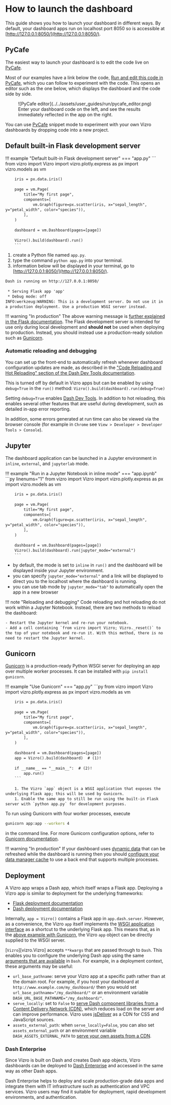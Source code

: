 # How to launch the dashboard

This guide shows you how to launch your dashboard in different ways. By default, your dashboard apps run on localhost port 8050 so is accessible at [http://127.0.0.1:8050/](http://127.0.0.1:8050/).

## PyCafe

The easiest way to launch your dashboard is to edit the code live on [PyCafe](https://py.cafe/).

Most of our examples have a link below the code, [Run and edit this code in PyCafe](https://py.cafe/vizro-official/vizro-iris-analysis), which you can follow to experiment with the code. This opens an editor such as the one below, which displays the dashboard and the code side by side.

<figure markdown="span">
  ![PyCafe editor](../../assets/user_guides/run/pycafe_editor.png)
  <figcaption>Enter your dashboard code on the left, and see the results immediately reflected in the app on the right.</figcaption>
</figure>

You can use [PyCafe](https://py.cafe/snippet/vizro/v1) snippet mode to experiment with your own Vizro dashboards by dropping code into a new project.

## Default built-in Flask development server

!!! example "Default built-in Flask development server"
    === "app.py"
        ```
        from vizro import Vizro
        import vizro.plotly.express as px
        import vizro.models as vm

        iris = px.data.iris()

        page = vm.Page(
            title="My first page",
            components=[
                vm.Graph(figure=px.scatter(iris, x="sepal_length", y="petal_width", color="species")),
            ],
        )

        dashboard = vm.Dashboard(pages=[page])

        Vizro().build(dashboard).run()
        ```

1. create a Python file named `app.py`.
1. type the command `python app.py` into your terminal.
1. information below will be displayed in your terminal, go to [http://127.0.0.1:8050/](http://127.0.0.1:8050/).

```
Dash is running on http://127.0.0.1:8050/

 * Serving Flask app 'app'
 * Debug mode: off
INFO:werkzeug:WARNING: This is a development server. Do not use it in a production deployment. Use a production WSGI server instead.
```

!!! warning "In production"
    The above warning message is [further explained in the Flask documentation](https://flask.palletsprojects.com/en/3.0.x/deploying/). The Flask development server is intended for use only during local development and **should not** be used when deploying to production. Instead, you should instead use a production-ready solution such as [Gunicorn](#gunicorn).

### Automatic reloading and debugging

You can set up the front-end to automatically refresh whenever dashboard configuration updates are made, as described in the ["Code Reloading and Hot Reloading" section of the Dash Dev Tools documentation](https://dash.plotly.com/devtools#code-reloading-&-hot-reloading).

This is turned off by default in Vizro apps but can be enabled by using `debug=True` in the `run()` method: `Vizro().build(dashboard).run(debug=True)`

Setting `debug=True` enables [Dash Dev Tools](https://dash.plotly.com/devtools). In addition to hot reloading, this enables several other features that are useful during development, such as detailed in-app error reporting.

In addition, some errors generated at run time can also be viewed via the browser console (for example in `Chrome` see `View > Developer > Developer Tools > Console`).

## Jupyter

The dashboard application can be launched in a Jupyter environment in `inline`, `external`, and `jupyterlab` mode.

!!! example "Run in a Jupyter Notebook in inline mode"
    === "app.ipynb"
        ```py linenums="1"
        from vizro import Vizro
        import vizro.plotly.express as px
        import vizro.models as vm

        iris = px.data.iris()

        page = vm.Page(
            title="My first page",
            components=[
                vm.Graph(figure=px.scatter(iris, x="sepal_length", y="petal_width", color="species")),
            ],
        )

        dashboard = vm.Dashboard(pages=[page])
        Vizro().build(dashboard).run(jupyter_mode="external")
        ```

- by default, the mode is set to `inline` in `run()` and the dashboard will be displayed inside your Jupyter environment.
- you can specify `jupyter_mode="external"` and a link will be displayed to direct you to the localhost where the dashboard is running.
- you can use tab mode by `jupyter_mode="tab"` to automatically open the app in a new browser

!!! note "Reloading and debugging"
    Code reloading and hot reloading do not work within a Jupyter Notebook. Instead, there are two methods to reload the dashboard:

    - Restart the Jupyter kernel and re-run your notebook.
    - Add a cell containing `from vizro import Vizro; Vizro._reset()` to the top of your notebook and re-run it. With this method, there is no need to restart the Jupyter kernel.

## Gunicorn

[Gunicorn](https://gunicorn.org/) is a production-ready Python WSGI server for deploying an app over multiple worker processes. It can be installed with `pip install gunicorn`.

!!! example "Use Gunicorn"
    === "app.py"
        ```py
        from vizro import Vizro
        import vizro.plotly.express as px
        import vizro.models as vm

        iris = px.data.iris()

        page = vm.Page(
            title="My first page",
            components=[
                vm.Graph(figure=px.scatter(iris, x="sepal_length", y="petal_width", color="species")),
            ],
        )

        dashboard = vm.Dashboard(pages=[page])
        app = Vizro().build(dashboard)  # (1)!

        if __name__ == "__main__":  # (2)!
            app.run()
        ```

        1. The Vizro `app` object is a WSGI application that exposes the underlying Flask app; this will be used by Gunicorn.
        1. Enable the same app to still be run using the built-in Flask server with `python app.py` for development purposes.

To run using Gunicorn with four worker processes, execute

```bash
gunicorn app:app --workers 4
```

in the command line. For more Gunicorn configuration options, refer to [Gunicorn documentation](https://docs.gunicorn.org/).

!!! warning "In production"
    If your dashboard uses [dynamic data](data.md#dynamic-data) that can be refreshed while the dashboard is running then you should [configure your data manager cache](data.md#configure-cache) to use a back end that supports multiple processes.

## Deployment

A Vizro app wraps a Dash app, which itself wraps a Flask app. Deploying a Vizro app is similar to deployment for the underlying frameworks:

- [Flask deployment documentation](https://flask.palletsprojects.com/en/2.0.x/deploying/)
- [Dash deployment documentation](https://dash.plotly.com/deployment)

Internally, `app = Vizro()` contains a Flask app in `app.dash.server`. However, as a convenience, the Vizro `app` itself implements the [WSGI application interface](https://werkzeug.palletsprojects.com/en/3.0.x/terms/#wsgi) as a shortcut to the underlying Flask app. This means that, as in the [above example with Gunicorn](#gunicorn), the Vizro `app` object can be directly supplied to the WSGI server.

[`Vizro`][vizro.Vizro] accepts `**kwargs` that are passed through to `Dash`. This enables you to configure the underlying Dash app using the same [arguments that are available](https://dash.plotly.com/reference#dash.dash) in `Dash`. For example, in a deployment context, these arguments may be useful:

- `url_base_pathname`: serve your Vizro app at a specific path rather than at the domain root. For example, if you host your dashboard at `http://www.example.com/my_dashboard/` then you would set `url_base_pathname="/my_dashboard/"` or an environment variable `DASH_URL_BASE_PATHNAME="/my_dashboard/"`.
- `serve_locally`: set to `False` to [serve Dash component libraries from a Content Delivery Network (CDN)](https://dash.plotly.com/external-resources#serving-dash's-component-libraries-locally-or-from-a-cdn), which reduces load on the server and can improve performance. Vizro uses [jsDeliver](https://www.jsdelivr.com/) as a CDN for CSS and JavaScript sources.
- `assets_external_path`: when `serve_locally=False`, you can also set `assets_external_path` or an environment variable `DASH_ASSETS_EXTERNAL_PATH` to [serve your own assets from a CDN](https://dash.plotly.com/external-resources#load-assets-from-a-folder-hosted-on-a-cdn).

### Dash Enterprise

Since Vizro is built on Dash and creates Dash app objects, Vizro dashboards can be deployed to [Dash Enterprise](https://plotly.com/dash/) and accessed in the same way as other Dash apps.

Dash Enterprise helps to deploy and scale production-grade data apps and integrate them with IT infrastructure such as authentication and VPC services. Vizro users may find it suitable for deployment, rapid development environments, and authentication.
